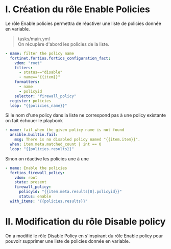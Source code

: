 # I. Création du rôle Enable Policies
Le rôle Enable policies permettra de réactiver une liste de policies donnée en variable. 
> tasks/main.yml </br>
On récupère d'abord les policies de la liste.
```yaml
- name: filter the policy name
  fortinet.fortios.fortios_configuration_fact:
    vdom: "root"
    filters:
      - status=="disable"
      - name=="{{item}}"
    formatters:
      - name
      - policyid
    selector: "firewall_policy"
  register: policies
  loop: "{{policies_name}}"
```
Si le nom d'une policy dans la liste ne correspond pas à une policy existante on fait échouer le playbook
```yaml 
- name: fail when the given policy name is not found
  ansible.builtin.fail:
    msg: There is no disabled policy named "{{item.item}}".
  when: item.meta.matched_count | int == 0
  loop: "{{policies.results}}"
  ```
Sinon on réactive les policies une à une
```yaml
- name: Enable the policies
  fortios_firewall_policy:
    vdom: root
    state: present
    firewall_policy:
      policyid: "{{item.meta.results[0].policyid}}"
      status: enable
  with_items: "{{policies.results}}"
  ```
  
  # II. Modification du rôle Disable policy
  On a modifié le rôle Disable Policy en s'inspirant du rôle Enable policy pour pouvoir supprimer une liste de policies donnée en variable.
